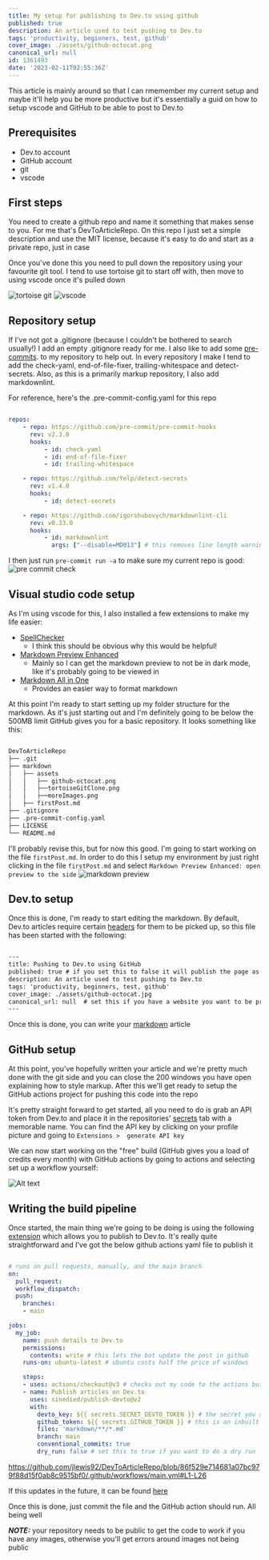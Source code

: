 ```yaml
---
title: My setup for publishing to Dev.to using github
published: true
description: An article used to test pushing to Dev.to
tags: 'productivity, beginners, test, github'
cover_image: ./assets/github-octocat.png
canonical_url: null
id: 1361493
date: '2023-02-11T02:55:36Z'
---
```


This article is mainly around so that I can rmemember my current setup and maybe it'll help you be more productive but it's essentially a guid on how to setup vscode and GitHub to be able to post to Dev.to

## Prerequisites

- Dev.to account
- GitHub account
- git
- vscode

## First steps

You need to create a github repo and name it something that makes sense to you. For me that's DevToArticleRepo. On this repo I just set a simple description and use the MIT license, because it's easy to do and start as a private repo, just in case

Once you've done this you need to pull down the repository using your favourite git tool.  I tend to use tortoise git to start off with, then move to using vscode once it's pulled down

![tortoise git](assets/tortoiseGitClone.png)
![vscode](assets/vscodeGitcommit.png)

## Repository setup

If I've not got a .gitignore (because I couldn't be bothered to search usually!) I add an empty .gitignore ready for me. I also like to add some [pre-commits](https://pre-commit.com/).  to my repository to help out.  In every repository I make I tend to add the check-yaml,  end-of-file-fixer, trailing-whitespace and detect-secrets.  Also, as this is a primarily markup repository, I also add markdownlint.

For reference, here's the .pre-commit-config.yaml for this repo

```yaml

repos:
    - repo: https://github.com/pre-commit/pre-commit-hooks
      rev: v2.3.0
      hooks:
          - id: check-yaml
          - id: end-of-file-fixer
          - id: trailing-whitespace

    - repo: https://github.com/Yelp/detect-secrets
      rev: v1.4.0
      hooks:
          - id: detect-secrets

    - repo: https://github.com/igorshubovych/markdownlint-cli
      rev: v0.33.0
      hooks:
          - id: markdownlint
            args: ["--disable=MD013"] # this removes line length warnings

```

I then just run `pre-commit run -a` to make sure my current repo is good:
![pre commit check](assets/preCommitCheck.png)

## Visual studio code setup

As I'm using vscode for this, I also installed a few extensions to make my life easier:

- [SpellChecker](https://marketplace.visualstudio.com/items?itemName=swyphcosmo.spellchecker)
  - I think this should be obvious why this would be helpful!
- [Markdown Preview Enhanced](https://marketplace.visualstudio.com/items?itemName=shd101wyy.markdown-preview-enhanced)
  - Mainly so I can get the markdown preview to not be in dark mode, like it's probably going to be viewed in
- [Markdown All in One](https://marketplace.visualstudio.com/items?itemName=yzhang.markdown-all-in-one)
  - Provides an easier way to format markdown

At this point I'm ready to start setting up my folder structure for the markdown.  As it's just starting out and I'm definitely going to be below the 500MB limit GitHub gives you for a basic repository. It looks something like this:

```markdown

DevToArticleRepo
├── .git
├── markdown
│   ├── assets
│   │   ├── github-octocat.png
│   │   ├──tortoiseGitClone.png
│   │   ├──moreImages.png
│   ├── firstPost.md
├── .gitignore
├── .pre-commit-config.yaml
├── LICENSE
└── README.md

```

I'll probably revise this, but for now this good. I'm going to start working on the file `firstPost.md`. In order to do this I setup my environment by just right clicking in the file `firstPost.md` and select `Markdown Preview Enhanced: open preview to the side`
![markdown preview](assets/markdownPreview.png)

## Dev.to setup

Once this is done, I'm ready to start editing the markdown. By default, Dev.to articles require certain [headers](https://github.com/sinedied/devto-github-template/blob/main/posts/example.md) for them to be picked up, so this file has been started with the following:

```markdown

---
title: Pushing to Dev.to using GitHub
published: true # if you set this to false it will publish the page as a draft
description: An article used to test pushing to Dev.to
tags: 'productivity, beginners, test, github'
cover_image: ./assets/github-octocat.jpg
canonical_url: null  # set this if you have a website you want to be promoted
---

```

Once this is done, you can write your [markdown](https://github.com/adam-p/markdown-here/wiki/Markdown-Cheatsheet) article

## GitHub setup

At this point, you've hopefully written your article and we're pretty much done with the git side and you can close the 200 windows you have open explaining how to style markup. After this we'll get ready to setup the GitHub actions project for pushing this code into the repo

It's pretty straight forward to get started, all you need to do is grab an API token from Dev.to and place it in the repositories' [secrets](https://docs.github.com/en/actions/security-guides/encrypted-secrets) tab with a memorable name.  You can find the API key by clicking on your profile picture and going to `Extensions >  generate API key`

We can now start working on the "free" build (GitHub gives you a load of credits every month) with GitHub actions by going to actions and selecting set up a workflow yourself:

![Alt text](assets/githubActionsSetup.png)

## Writing the build pipeline

Once started, the main thing we're going to be doing is using the following [extension](https://github.com/marketplace/actions/publish-to-dev-to) which allows you to publish to Dev.to.  It's really quite straightforward and I've got the below github actions yaml file to publish it

```yaml

# runs on pull requests, manually, and the main branch
on:
  pull_request:
  workflow_dispatch:
  push:
    branches:
    - main

jobs:
  my_job:
    name: push details to Dev.to
    permissions:
      contents: write # this lets the bot update the post in github
    runs-on: ubuntu-latest # ubuntu costs half the price of windows

    steps:
    - uses: actions/checkout@v3 # checks out my code to the actions build
    - name: Publish articles on Dev.to
      uses: sinedied/publish-devto@v2
      with:
        devto_key: ${{ secrets.SECRET_DEVTO_TOKEN }} # the secret you setup
        github_token: ${{ secrets.GITHUB_TOKEN }} # this is an inbuilt secret by github
        files: 'markdown/**/*.md'
        branch: main
        conventional_commits: true
        dry_run: false # set this to true if you want to do a dry run

```

https://github.com/jlewis92/DevToArticleRepo/blob/86f529e714681a07bc979f88d15f0ab8c9515bf0/.github/workflows/main.yml#L1-L26

If this updates in the future, it can be found [here](https://github.com/jlewis92/DevToArticleRepo/blob/main/.github/workflows/main.yml)

Once this is done, just commit the file and the GitHub action should run.  All being well

**_NOTE:_** your repository needs to be public to get the code to work if you have any images, otherwise you'll get errors around images not being public
